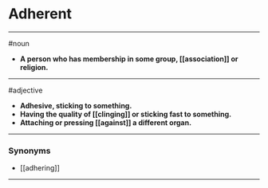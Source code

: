 # Adherent
---
#noun
- **A person who has membership in some group, [[association]] or religion.**
---
#adjective
- **Adhesive, sticking to something.**
- **Having the quality of [[clinging]] or sticking fast to something.**
- **Attaching or pressing [[against]] a different organ.**
---
### Synonyms
- [[adhering]]
---
